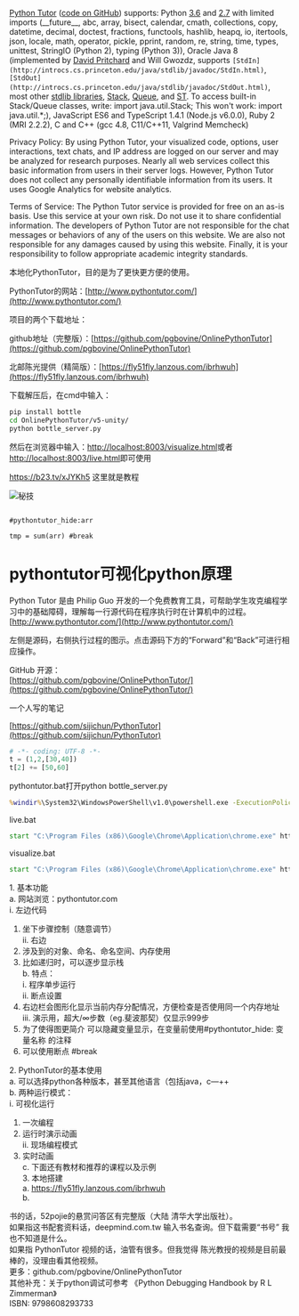 [Python Tutor](http://pythontutor.com/) ([code on GitHub](https://github.com/pgbovine/OnlinePythonTutor)) supports: Python [3.6](https://docs.python.org/3.6/) and [2.7](https://docs.python.org/2.7/) with limited imports (\_\_future\_\_, abc, array, bisect, calendar, cmath, collections, copy, datetime, decimal, doctest, fractions, functools, hashlib, heapq, io, itertools, json, locale, math, operator, pickle, pprint, random, re, string, time, types, unittest, StringIO (Python 2), typing (Python 3)), Oracle Java 8 (implemented by [David Pritchard](https://github.com/daveagp) and Will Gwozdz, supports `[StdIn](http://introcs.cs.princeton.edu/java/stdlib/javadoc/StdIn.html)`, `[StdOut](http://introcs.cs.princeton.edu/java/stdlib/javadoc/StdOut.html)`, most other [stdlib libraries](http://introcs.cs.princeton.edu/java/stdlib), [Stack](http://introcs.cs.princeton.edu/java/43stack/Stack.java.html), [Queue](http://introcs.cs.princeton.edu/java/43stack/Queue.java.html), and [ST](http://introcs.cs.princeton.edu/java/44st/ST.java.html). To access built-in Stack/Queue classes, write: import java.util.Stack; This won't work: import java.util.*;), JavaScript ES6 and TypeScript 1.4.1 (Node.js v6.0.0), Ruby 2 (MRI 2.2.2), C and C++ (gcc 4.8, C11/C++11, Valgrind Memcheck)

Privacy Policy: By using Python Tutor, your visualized code, options, user interactions, text chats, and IP address are logged on our server and may be analyzed for research purposes. Nearly all web services collect this basic information from users in their server logs. However, Python Tutor does not collect any personally identifiable information from its users. It uses Google Analytics for website analytics.

Terms of Service: The Python Tutor service is provided for free on an as-is basis. Use this service at your own risk. Do not use it to share confidential information. The developers of Python Tutor are not responsible for the chat messages or behaviors of any of the users on this website. We are also not responsible for any damages caused by using this website. Finally, it is your responsibility to follow appropriate academic integrity standards.


本地化PythonTutor，目的是为了更快更方便的使用。

PythonTutor的网站：[http://www.pythontutor.com/](http://www.pythontutor.com/) 

项目的两个下载地址：

github地址（完整版）：[https://github.com/pgbovine/OnlinePythonTutor](https://github.com/pgbovine/OnlinePythonTutor)

北邮陈光提供（精简版）：[https://fly51fly.lanzous.com/ibrhwuh](https://fly51fly.lanzous.com/ibrhwuh)

下载解压后，在cmd中输入：

```bash
pip install bottle
cd OnlinePythonTutor/v5-unity/
python bottle_server.py
```

然后在浏览器中输入：[http://localhost:8003/visualize.html](http://localhost:8003/visualize.html)或者[http://localhost:8003/live.html](http://localhost:8003/live.html)即可使用






https://b23.tv/xJYKh5  这里就是教程


![秘技](_v_images/秘技_1597720117_3550.png)

```

#pythontutor_hide:arr

tmp = sum(arr) #break

```





# pythontutor可视化python原理



Python Tutor 是由 Philip Guo 开发的一个免费教育工具，可帮助学生攻克编程学习中的基础障碍，理解每一行源代码在程序执行时在计算机中的过程。  
[http://www.pythontutor.com/](http://www.pythontutor.com/)

  


左侧是源码，右侧执行过程的图示。点击源码下方的“Forward”和“Back”可进行相应操作。



GitHub 开源：  
[https://github.com/pgbovine/OnlinePythonTutor/](https://github.com/pgbovine/OnlinePythonTutor/)


一个人写的笔记

[https://github.com/sijichun/PythonTutor](https://github.com/sijichun/PythonTutor)



```python
# -*- coding: UTF-8 -*-
t = (1,2,[30,40])
t[2] += [50,60]
```






pythontutor.bat打开python bottle_server.py


```cmd
%windir%\System32\WindowsPowerShell\v1.0\powershell.exe -ExecutionPolicy ByPass -NoExit -Command "& 'C:\ProgramData\Miniconda3\shell\condabin\conda-hook.ps1' ; conda activate 'C:\ProgramData\Miniconda3' ;python bottle_server.py"
```






live.bat


```cmd
start "C:\Program Files (x86)\Google\Chrome\Application\chrome.exe" http://localhost:8003/live.html
```


visualize.bat

```cmd
start "C:\Program Files (x86)\Google\Chrome\Application\chrome.exe" http://localhost:8003/visualize.html
```





1\. 基本功能  
a. 网站浏览：pythontutor.com  
i. 左边代码  
1) 坐下步骤控制（随意调节）  
ii. 右边  
1) 涉及到的对象、命名、命名空间、内存使用  
2) 比如递归时，可以逐步显示栈  
b. 特点：  
i. 程序单步运行  
ii. 断点设置  
1) 右边栏会图形化显示当前内存分配情况，方便检查是否使用同一个内存地址  
iii. 演示用，超大/∞步数（eg.斐波那契）仅显示999步  
1) 为了使得图更简介 可以隐藏变量显示，在变量前使用#pythontutor_hide: 变量名称 的注释  
2) 可以使用断点 #break  
  
  
  
2\. PythonTutor的基本使用  
a. 可以选择python各种版本，甚至其他语言（包括java，c—++  
b. 两种运行模式：  
i. 可视化运行  
1) 一次编程  
2) 运行时演示动画  
ii. 现场编程模式  
1) 实时动画  
c. 下面还有教材和推荐的课程以及示例  
3\. 本地搭建  
a. https://fly51fly.lanzous.com/ibrhwuh  
b.



书的话，52pojie的悬赏问答区有完整版（大陆 清华大学出版社）。  
如果指这书配套资料话，deepmind.com.tw 输入书名查询。但下载需要“书号” 我也不知道是什么。  
如果指 PythonTutor 视频的话，油管有很多。但我觉得 陈光教授的视频是目前最棒的，没理由看其他视频。  
更多：github.com/pgbovine/OnlinePythonTutor  
其他补充：关于python调试可参考 《Python Debugging Handbook by R L Zimmerman》  
ISBN: 9798608293733

























































































































































































